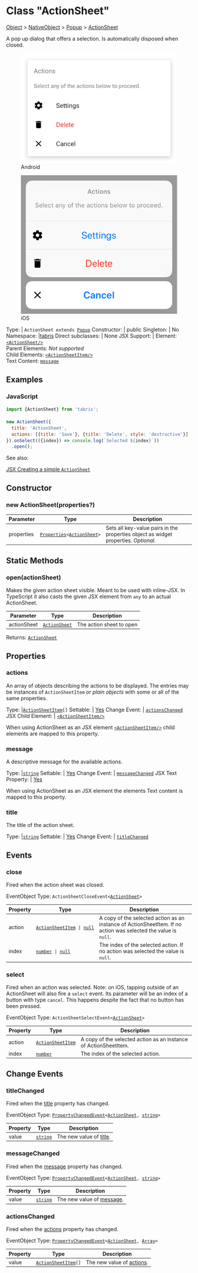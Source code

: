 ---
---
# Class "ActionSheet"

<a href="https://developer.mozilla.org/en-US/docs/Web/JavaScript/Reference/Global_Objects/Object" title="View &quot;Object&quot; on MDN">Object</a> > <a href="NativeObject.html" title="NativeObject Class Reference">NativeObject</a> > <a href="Popup.html" title="Popup Class Reference">Popup</a> > <a href="#" >ActionSheet</a>

A pop up dialog that offers a selection. Is automatically disposed when closed.


<div class="tabris-image"><figure><div><img srcset="img/android/ActionSheet.png 2x" src="img/android/ActionSheet.png" alt="ActionSheet on Android"/></div><figcaption>Android</figcaption></figure><figure><div><img srcset="img/ios/ActionSheet.png 2x" src="img/ios/ActionSheet.png" alt="ActionSheet on iOS"/></div><figcaption>iOS</figcaption></figure></div>

Type: | <code style="white-space: nowrap">ActionSheet extends <a href="Popup.html" title="Popup Class Reference">Popup</a></code>
Constructor: | public
Singleton: | No
Namespace: |<a href="../modules.html#startup" >tabris</a>
Direct subclasses: | None
JSX Support: | Element: <code style="white-space: nowrap"><a href="ActionSheet.html" title="ActionSheet Class Reference">&lt;ActionSheet/&gt;</a></code><br/>Parent Elements: *Not supported*<br/>Child Elements: <code style="white-space: nowrap"><a href="ActionSheetItem.html" title="ActionSheetItem Class Reference">&lt;ActionSheetItem/&gt;</a></code><br/>Text Content: [<code style="white-space: nowrap">message</code>](#message)

## Examples
### JavaScript


```js
import {ActionSheet} from 'tabris';

new ActionSheet({
  title: 'ActionSheet',
  actions: [{title: 'Save'}, {title: 'Delete', style: 'destructive'}]
}).onSelect(({index}) => console.log(`Selected ${index}`))
  .open();
```


See also:
  
[<span class='language jsx'>JSX</span> Creating a simple `ActionSheet`](https://playground.tabris.com/?gitref=vundefined&snippet=actionsheet.jsx)

## Constructor

### new ActionSheet(properties?)

Parameter|Type|Description
-|-|-
properties | <code style="white-space: nowrap"><a href="../types.html#propertieswidget" title="Properties&lt;Widget&gt;">Properties</a>&lt;<a href="#" >ActionSheet</a>&gt;</code> | Sets all key-value pairs in the properties object as widget properties. *Optional.*

## Static Methods

### open(actionSheet)



Makes the given action sheet visible. Meant to be used with inline-JSX. In TypeScript it also casts the given JSX element from `any` to an actual ActionSheet.


Parameter|Type|Description
-|-|-
actionSheet | <code style="white-space: nowrap"><a href="#" >ActionSheet</a></code> | The action sheet to open


Returns: <code style="white-space: nowrap"><a href="#" >ActionSheet</a></code>


## Properties

### actions


An array of objects describing the actions to be displayed. The entries may be instances of `ActionSheetItem` *or plain objects* with some or all of the same properties.

Type: |<code style="white-space: nowrap"><a href="ActionSheetItem.html" title="ActionSheetItem Class Reference">ActionSheetItem</a>[]</code>
Settable: | <a href="../widget-basics.html#widget-properties" >Yes</a>
Change Event: | [`actionsChanged`](#actionschanged)
JSX Child Element: | <code style="white-space: nowrap"><a href="ActionSheetItem.html" title="ActionSheetItem Class Reference">&lt;ActionSheetItem/&gt;</a></code>




When using ActionSheet as an JSX element <code style="white-space: nowrap"><a href="ActionSheetItem.html" title="ActionSheetItem Class Reference">&lt;ActionSheetItem/&gt;</a></code> child elements are mapped to this property.

### message


A descriptive message for the available actions.

Type: |<code style="white-space: nowrap"><a href="https://developer.mozilla.org/en-US/docs/Web/JavaScript/Data_structures#String_type" title="View &quot;string&quot; on MDN">string</a></code>
Settable: | <a href="../widget-basics.html#widget-properties" >Yes</a>
Change Event: | [`messageChanged`](#messagechanged)
JSX Text Property: | [Yes](../JSX.md)




When using ActionSheet as an JSX element the elements Text content is mapped to this property.

### title


The title of the action sheet.

Type: |<code style="white-space: nowrap"><a href="https://developer.mozilla.org/en-US/docs/Web/JavaScript/Data_structures#String_type" title="View &quot;string&quot; on MDN">string</a></code>
Settable: | <a href="../widget-basics.html#widget-properties" >Yes</a>
Change Event: | [`titleChanged`](#titlechanged)





## Events

### close

Fired when the action sheet was closed.

EventObject Type: <code style="white-space: nowrap">ActionSheetCloseEvent&lt;<a href="#" >ActionSheet</a>&gt;</code>

Property|Type|Description
-|-|-
action | <code style="white-space: nowrap"><a href="ActionSheetItem.html" title="ActionSheetItem Class Reference">ActionSheetItem</a> &#124; <a href="https://developer.mozilla.org/en-US/docs/Web/JavaScript/Data_structures#Null_type" title="View &quot;null&quot; on MDN">null</a></code> | A copy of the selected action as an instance of ActionSheetItem. If no action was selected the value is `null`.
index | <code style="white-space: nowrap"><a href="https://developer.mozilla.org/en-US/docs/Web/JavaScript/Data_structures#Number_type" title="View &quot;number&quot; on MDN">number</a> &#124; <a href="https://developer.mozilla.org/en-US/docs/Web/JavaScript/Data_structures#Null_type" title="View &quot;null&quot; on MDN">null</a></code> | The index of the selected action. If no action was selected the value is `null`.

### select

Fired when an action was selected. Note: on iOS, tapping outside of an ActionSheet will also fire a `select` event. Its parameter will be an index of a button with type `cancel`. This happens despite the fact that no button has been pressed.

EventObject Type: <code style="white-space: nowrap">ActionSheetSelectEvent&lt;<a href="#" >ActionSheet</a>&gt;</code>

Property|Type|Description
-|-|-
action | <code style="white-space: nowrap"><a href="ActionSheetItem.html" title="ActionSheetItem Class Reference">ActionSheetItem</a></code> | A copy of the selected action as an instance of ActionSheetItem.
index | <code style="white-space: nowrap"><a href="https://developer.mozilla.org/en-US/docs/Web/JavaScript/Data_structures#Number_type" title="View &quot;number&quot; on MDN">number</a></code> | The index of the selected action.

## Change Events

### titleChanged

Fired when the [title](#title) property has changed.

EventObject Type: <code style="white-space: nowrap"><a href="../types.html#propertychangedeventtargettype-valuetype" title="PropertyChangedEvent&lt;TargetType, ValueType&gt;">PropertyChangedEvent</a>&lt;<a href="#" >ActionSheet</a>, <a href="https://developer.mozilla.org/en-US/docs/Web/JavaScript/Data_structures#String_type" title="View &quot;string&quot; on MDN">string</a>&gt;</code>

Property|Type|Description
-|-|-
value | <code style="white-space: nowrap"><a href="https://developer.mozilla.org/en-US/docs/Web/JavaScript/Data_structures#String_type" title="View &quot;string&quot; on MDN">string</a></code> | The new value of [title](#title).

### messageChanged

Fired when the [message](#message) property has changed.

EventObject Type: <code style="white-space: nowrap"><a href="../types.html#propertychangedeventtargettype-valuetype" title="PropertyChangedEvent&lt;TargetType, ValueType&gt;">PropertyChangedEvent</a>&lt;<a href="#" >ActionSheet</a>, <a href="https://developer.mozilla.org/en-US/docs/Web/JavaScript/Data_structures#String_type" title="View &quot;string&quot; on MDN">string</a>&gt;</code>

Property|Type|Description
-|-|-
value | <code style="white-space: nowrap"><a href="https://developer.mozilla.org/en-US/docs/Web/JavaScript/Data_structures#String_type" title="View &quot;string&quot; on MDN">string</a></code> | The new value of [message](#message).

### actionsChanged

Fired when the [actions](#actions) property has changed.

EventObject Type: <code style="white-space: nowrap"><a href="../types.html#propertychangedeventtargettype-valuetype" title="PropertyChangedEvent&lt;TargetType, ValueType&gt;">PropertyChangedEvent</a>&lt;<a href="#" >ActionSheet</a>, <a href="https://developer.mozilla.org/en-US/docs/Web/JavaScript/Reference/Global_Objects/Array" title="View &quot;Array&quot; on MDN">Array</a>&gt;</code>

Property|Type|Description
-|-|-
value | <code style="white-space: nowrap"><a href="ActionSheetItem.html" title="ActionSheetItem Class Reference">ActionSheetItem</a>[]</code> | The new value of [actions](#actions).

